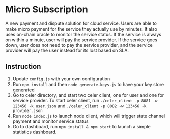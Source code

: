# Micro Subscription

A new payment and dispute solution for cloud service. Users are able to make micro payment for the service they actually use by minutes. It also uses on-chain oracle to monitor the service status. If the service is always on within a minute, user will pay the service provider. If the service goes down, user does not need to pay the service provider, and the service provider will pay the user instead for its lost based on SLA.

## Instruction

1. Update `config.js` with your own configuration
2. Run `npm install` and then `node generate-keys.js` to have your key store generated
3. Go to celer directory, and start two celer client, one for user and one for service provider. To start celer client, run `./celer_client -p 8081 -w 123456 -k user.json` and `./celer_client -p 8082 -w 123456 -k provider.json`
4. Run `node index.js` to launch node client, which will trigger state channel payment and monitor service status
5. Go to dashboard, run `npm install & npm start` to launch a simple statistics dashboard.

